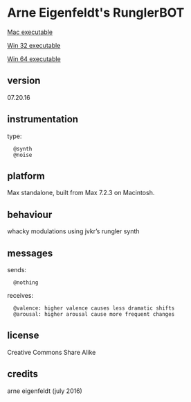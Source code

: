 # Arne Eigenfeldt's RunglerBOT #

[Mac executable](https://www.sfu.ca/musebots/Musebot_Test_Suite/Musebots/Noise_Texture_Non-beat_generators/ae_RunglerBOT.zip)

[Win 32 executable](https://www.sfu.ca/musebots/Musebot_Test_Suite/Musebots_Win32/Noise_Texture_Non-beat_generators/ae_RunglerBOT_w32.zip)

[Win 64 executable](https://www.sfu.ca/musebots/Musebot_Test_Suite/Musebots_Win64/Noise_Texture_Non-beat_generators/ae_RunglerBOT_w64.zip)

## version ##

07.20.16

## instrumentation ##

type:

      @synth
      @noise

## platform ##

Max standalone, built from Max 7.2.3 on Macintosh.

## behaviour ##

whacky modulations using jvkr’s rungler synth

## messages ##

sends:

      @nothing

receives:

      @valence: higher valence causes less dramatic shifts
      @arousal: higher arousal cause more frequent changes

## license ##

Creative Commons Share Alike

## credits ##

arne eigenfeldt (july 2016)

